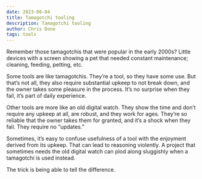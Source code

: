 ```yaml
---
date: 2023-08-04
title: Tamagotchi tooling
description: Tamagotchi tooling
author: Chris Done
tags: tools
---
```


Remember those tamagotchis that were popular in the early 2000s? Little devices with a screen showing a pet that needed constant maintenance; cleaning, feeding, petting, etc. 

Some tools are like tamagotchis. They’re a tool, so they have some use. But that’s not all, they also require substantial upkeep to not break down, and the owner takes some pleasure in the process. It’s no surprise when they fail, it’s part of daily experience.

Other tools are more like an old digital watch. They show the time and don’t require any upkeep at all, are robust, and they work for ages. They’re so reliable that the owner takes them for granted, and it’s a shock when they fail. They require no “updates.”

Sometimes, it’s easy to confuse usefulness of a tool with the enjoyment derived from its upkeep. That can lead to reasoning violently. A project that sometimes needs the old digital watch can plod along sluggishly when a tamagotchi is used instead.

The trick is being able to tell the difference.
